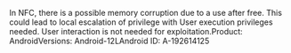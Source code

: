 In NFC, there is a possible memory corruption due to a use after free. This could lead to local escalation of privilege with User execution privileges needed. User interaction is not needed for exploitation.Product: AndroidVersions: Android-12LAndroid ID: A-192614125